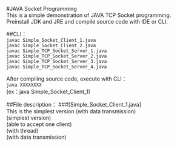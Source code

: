 #JAVA Socket Programming  
This is a simple demonstration of JAVA TCP Socket programming.  
Preinstall JDK and JRE and compile source code with IDE or CLI.  
  
##CLI：  
`javac Simple_Socket_Client_1.java`  
`javac Simple_Socket_Client_2.java`  
`javac Simple_TCP_Socket_Server_1.java`  
`javac Simple_TCP_Socket_Server_2.java`  
`javac Simple_TCP_Socket_Server_3.java`  
`javac Simple_TCP_Socket_Server_4.java`  
  
After compiling source code, execute with CLI：  
`java XXXXXXXX`  
(ex：java Simple_Socket_Client_1)  
  
##File description：
###[Simple_Socket_Client_1.java]  
This is the simplest version 
(with data transmission)  
(simplest version)  
(able to accept one client)  
(with thread)  
(with data transmission)
